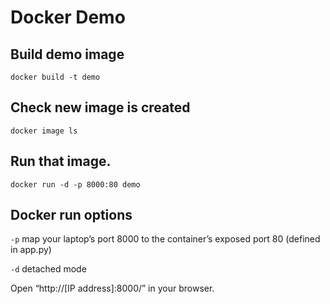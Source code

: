 # Docker Demo
## Build demo image
```docker build -t demo```

## Check new image is created
```docker image ls```

## Run that image.
```docker run -d -p 8000:80 demo```

## Docker run options 
`-p` map your laptop’s port 8000 to the container’s exposed port 80 (defined in app.py)

`-d` detached mode

Open “http://[IP address]:8000/” in your browser.
